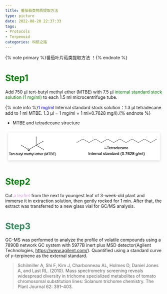 ```yaml
---
title: 番茄萜类物质提取方法
type: picture
date: 2022-08-20 22:37:33
tags:
- Protocols
- Terpenoid
categories: 科研之路
---
```


<meta name="referrer" content="no-referrer" />


{% note primary %}番茄叶片萜类提取方法 ！{% endnote %}

<!--more-->

# <font color= green>Step1</font>
Add 750 µl tert-butyl methyl ether (MTBE) with 7.5 µl <font color=green>internal standard stock solution (1 mg/ml)</font> to each 1.5 ml microcentrifuge tube.

{% note info %}<font color=blue>1 mg/ml</font> Internal standard stock solution：1.3 µl tetradecane add to 1 ml MTBE. 1.3 µl = 1 mg/ml × 1 ml÷0.7628 mg/l).{% endnote %}

- MTBE and tetradecane structure

![2022-08-20-9Hsmzz](https://raw.githubusercontent.com/Lxmic/Picture-bed/master/uPic/2022-08-20-9Hsmzz.png)

# <font color=green>Step2</font>
Cut <font color=plum>a leaflet</font> from the next to youngest leaf of 3-week-old plant and immerse it in extraction solution, then gently rocked for 1 min. After that, the extract was transferred to a new glass vial for GC/MS analysis. 

# <font color=seagreen>Step3</font>
GC-MS was performed to analyze the profile of volatile compounds using a 7890B network GC system with 5977B inert plus MSD detector(Agilent Technologies, https://www.agilent.com/). Quantified using a standard curve of *γ*-terpinene as the external standard.

> Schilmiller A, Shi F, Kim J, Charbonneau AL, Holmes D, Daniel Jones A, and Last RL. (2010). Mass spectrometry screening reveals widespread diversity in trichome specialized metabolites of tomato chromosomal substitution lines: Solanum trichome chemistry. The Plant Journal 62: 391–403.
